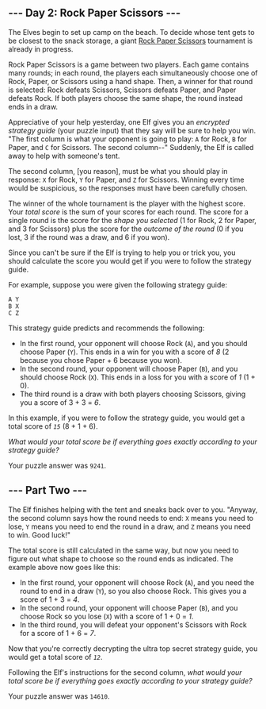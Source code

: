 ## \-\-- Day 2: Rock Paper Scissors \-\--

The Elves begin to set up camp on the beach. To decide whose tent gets
to be closest to the snack storage, a giant [Rock Paper
Scissors](https://en.wikipedia.org/wiki/Rock_paper_scissors)
tournament is already in progress.

Rock Paper Scissors is a game between two players. Each game contains
many rounds; in each round, the players each simultaneously choose one
of Rock, Paper, or Scissors using a hand shape. Then, a winner for that
round is selected: Rock defeats Scissors, Scissors defeats Paper, and
Paper defeats Rock. If both players choose the same shape, the round
instead ends in a draw.

Appreciative of your help yesterday, one Elf gives you an *encrypted
strategy guide* (your puzzle input) that they say will be sure to help
you win. \"The first column is what your opponent is going to play: `A`
for Rock, `B` for Paper, and `C` for Scissors. The second column\--\"
Suddenly, the Elf is called away to help with someone\'s tent.

The second column, [you reason],
must be what you should play in response: `X` for Rock, `Y` for Paper,
and `Z` for Scissors. Winning every time would be suspicious, so the
responses must have been carefully chosen.

The winner of the whole tournament is the player with the highest score.
Your *total score* is the sum of your scores for each round. The score
for a single round is the score for the *shape you selected* (1 for
Rock, 2 for Paper, and 3 for Scissors) plus the score for the *outcome
of the round* (0 if you lost, 3 if the round was a draw, and 6 if you
won).

Since you can\'t be sure if the Elf is trying to help you or trick you,
you should calculate the score you would get if you were to follow the
strategy guide.

For example, suppose you were given the following strategy guide:

    A Y
    B X
    C Z

This strategy guide predicts and recommends the following:

-   In the first round, your opponent will choose Rock (`A`), and you
    should choose Paper (`Y`). This ends in a win for you with a score
    of *8* (2 because you chose Paper + 6 because you won).
-   In the second round, your opponent will choose Paper (`B`), and you
    should choose Rock (`X`). This ends in a loss for you with a score
    of *1* (1 + 0).
-   The third round is a draw with both players choosing Scissors,
    giving you a score of 3 + 3 = *6*.

In this example, if you were to follow the strategy guide, you would get
a total score of *`15`* (8 + 1 + 6).

*What would your total score be if everything goes exactly according to
your strategy guide?*

Your puzzle answer was `9241`.

## \-\-- Part Two \-\--

The Elf finishes helping with the tent and sneaks back over to you.
\"Anyway, the second column says how the round needs to end: `X` means
you need to lose, `Y` means you need to end the round in a draw, and `Z`
means you need to win. Good luck!\"

The total score is still calculated in the same way, but now you need to
figure out what shape to choose so the round ends as indicated. The
example above now goes like this:

-   In the first round, your opponent will choose Rock (`A`), and you
    need the round to end in a draw (`Y`), so you also choose Rock. This
    gives you a score of 1 + 3 = *4*.
-   In the second round, your opponent will choose Paper (`B`), and you
    choose Rock so you lose (`X`) with a score of 1 + 0 = *1*.
-   In the third round, you will defeat your opponent\'s Scissors with
    Rock for a score of 1 + 6 = *7*.

Now that you\'re correctly decrypting the ultra top secret strategy
guide, you would get a total score of *`12`*.

Following the Elf\'s instructions for the second column, *what would
your total score be if everything goes exactly according to your
strategy guide?*

Your puzzle answer was `14610`.
